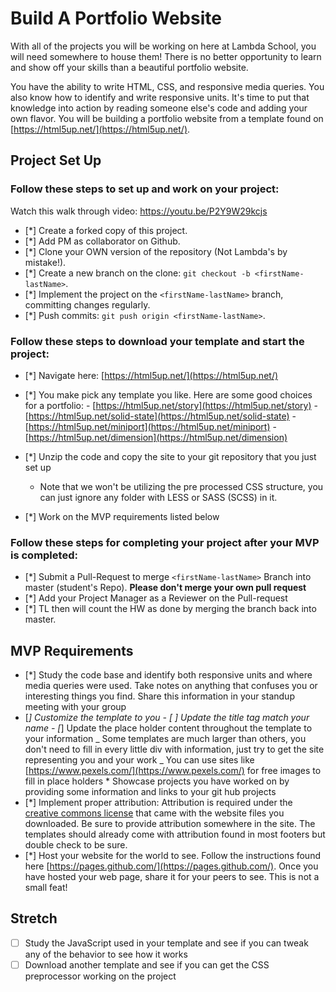 # Build A Portfolio Website

With all of the projects you will be working on here at Lambda School, you will need somewhere to house them! There is no better opportunity to learn and show off your skills than a beautiful portfolio website.

You have the ability to write HTML, CSS, and responsive media queries. You also know how to identify and write responsive units. It's time to put that knowledge into action by reading someone else's code and adding your own flavor. You will be building a portfolio website from a template found on [https://html5up.net/](https://html5up.net/).

## Project Set Up

### Follow these steps to set up and work on your project:

Watch this walk through video: https://youtu.be/P2Y9W29kcjs

- [*] Create a forked copy of this project.
- [*] Add PM as collaborator on Github.
- [*] Clone your OWN version of the repository (Not Lambda's by mistake!).
- [*] Create a new branch on the clone: `git checkout -b <firstName-lastName>`.
- [*] Implement the project on the `<firstName-lastName>` branch, committing changes regularly.
- [*] Push commits: `git push origin <firstName-lastName>`.

### Follow these steps to download your template and start the project:

- [*] Navigate here: [https://html5up.net/](https://html5up.net/)
- [*] You make pick any template you like. Here are some good choices for a portfolio: - [https://html5up.net/story](https://html5up.net/story) - [https://html5up.net/solid-state](https://html5up.net/solid-state) - [https://html5up.net/miniport](https://html5up.net/miniport) - [https://html5up.net/dimension](https://html5up.net/dimension)

- [*] Unzip the code and copy the site to your git repository that you just set up
  - Note that we won't be utilizing the pre processed CSS structure, you can just ignore any folder with LESS or SASS (SCSS) in it.
- [*] Work on the MVP requirements listed below

### Follow these steps for completing your project after your MVP is completed:

- [*] Submit a Pull-Request to merge `<firstName-lastName>` Branch into master (student's Repo). **Please don't merge your own pull request**
- [*] Add your Project Manager as a Reviewer on the Pull-request
- [*] TL then will count the HW as done by merging the branch back into master.

## MVP Requirements

- [*] Study the code base and identify both responsive units and where media queries were used. Take notes on anything that confuses you or interesting things you find. Share this information in your standup meeting with your group
- [*] Customize the template to you - [ ] Update the title tag match your name - [*] Update the place holder content throughout the template to your information
  _ Some templates are much larger than others, you don't need to fill in every little div with information, just try to get the site representing you and your work
  _ You can use sites like [https://www.pexels.com/](https://www.pexels.com/) for free images to fill in place holders \* Showcase projects you have worked on by providing some information and links to your git hub projects
- [*] Implement proper attribution: Attribution is required under the [creative commons license](https://html5up.net/license) that came with the website files you downloaded. Be sure to provide attribution somewhere in the site. The templates should already come with attribution found in most footers but double check to be sure.
- [*] Host your website for the world to see. Follow the instructions found here [https://pages.github.com/](https://pages.github.com/). Once you have hosted your web page, share it for your peers to see. This is not a small feat!

## Stretch

- [ ] Study the JavaScript used in your template and see if you can tweak any of the behavior to see how it works
- [ ] Download another template and see if you can get the CSS preprocessor working on the project
